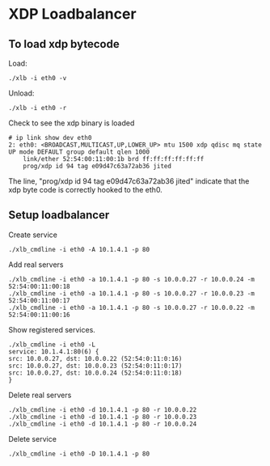 # XDP Loadbalancer

## To load xdp bytecode

Load:
```
./xlb -i eth0 -v
```

Unload:
```
./xlb -i eth0 -r
```

Check to see the xdp binary is loaded
```
# ip link show dev eth0
2: eth0: <BROADCAST,MULTICAST,UP,LOWER_UP> mtu 1500 xdp qdisc mq state UP mode DEFAULT group default qlen 1000
    link/ether 52:54:00:11:00:1b brd ff:ff:ff:ff:ff:ff
    prog/xdp id 94 tag e09d47c63a72ab36 jited 
```
The line, "prog/xdp id 94 tag e09d47c63a72ab36 jited" indicate that the xdp byte code is correctly hooked to the eth0.

## Setup loadbalancer

Create service
```
./xlb_cmdline -i eth0 -A 10.1.4.1 -p 80
```

Add real servers
```
./xlb_cmdline -i eth0 -a 10.1.4.1 -p 80 -s 10.0.0.27 -r 10.0.0.24 -m 52:54:00:11:00:18 
./xlb_cmdline -i eth0 -a 10.1.4.1 -p 80 -s 10.0.0.27 -r 10.0.0.23 -m 52:54:00:11:00:17 
./xlb_cmdline -i eth0 -a 10.1.4.1 -p 80 -s 10.0.0.27 -r 10.0.0.22 -m 52:54:00:11:00:16 
```

Show registered services.
```
./xlb_cmdline -i eth0 -L
service: 10.1.4.1:80(6) {
src: 10.0.0.27, dst: 10.0.0.22 (52:54:0:11:0:16)
src: 10.0.0.27, dst: 10.0.0.23 (52:54:0:11:0:17)
src: 10.0.0.27, dst: 10.0.0.24 (52:54:0:11:0:18)
}
```

Delete real servers
```
./xlb_cmdline -i eth0 -d 10.1.4.1 -p 80 -r 10.0.0.22
./xlb_cmdline -i eth0 -d 10.1.4.1 -p 80 -r 10.0.0.23
./xlb_cmdline -i eth0 -d 10.1.4.1 -p 80 -r 10.0.0.24
```

Delete service
```
./xlb_cmdline -i eth0 -D 10.1.4.1 -p 80
```


